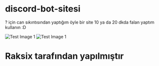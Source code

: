 # discord-bot-sitesi

? için can sıkıntısından yaptığım öyle bir site 10 ya da 20 dkda falan yaptım kullanın :D

![Test Image 1](https://cdn.discordapp.com/attachments/712249377661648966/725719866103037952/unknown.png)
![Test Image 1](https://cdn.discordapp.com/attachments/712249377661648966/725720235273093120/unknown.png)

# Raksix tarafından yapılmıştır
